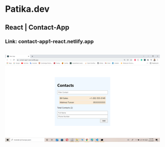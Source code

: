 # Patika.dev

## React | Contact-App

### Link: contact-app1-react.netlify.app

<br>

<img src= "./img/readme.png">
